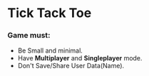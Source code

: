 # Tick Tack Toe

### Game must:
 * Be Small and minimal.
 * Have **Multiplayer** and **Singleplayer** mode.
 * Don't Save/Share User Data(Name).

